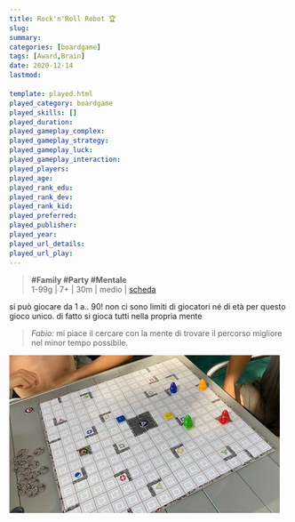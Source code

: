 ```yaml
---
title: Rock'n'Roll Robot 🏆
slug: 
summary: 
categories: [boardgame]
tags: [Award,Brain]
date: 2020-12-14
lastmod: 

template: played.html
played_category: boardgame
played_skills: []
played_duration: 
played_gameplay_complex: 
played_gameplay_strategy: 
played_gameplay_luck: 
played_gameplay_interaction: 
played_players: 
played_age: 
played_rank_edu: 
played_rank_dev: 
played_rank_kid: 
played_preferred: 
played_publisher: 
played_year: 
played_url_details: 
played_url_play: 
---
```


> **#Family #Party #Mentale**    
> 1-99g | 7+ | 30m | medio | [scheda](https://www.boardgamegeek.com/boardgame/51/ricochet-robots)  

si può giocare da 1 a.. 90!
non ci sono limiti di giocatori né di età per questo gioco unico.
di fatto si gioca tutti nella propria mente

> *Fabio:*
> mi piace il cercare con la mente di trovare il percorso migliore nel minor tempo possibile.

![](img/rockrollrobot.webp)

